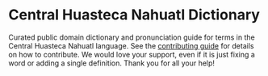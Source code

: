
# Central Huasteca Nahuatl Dictionary

Curated public domain dictionary and pronunciation guide for terms in the Central Huasteca Nahuatl language. See the [contributing guide](https://github.com/drumworkteam/term/blob/make/.github/contributing.md) for details on how to contribute. We would love your support, even if it is just fixing a word or adding a single definition. Thank you for all your help!
